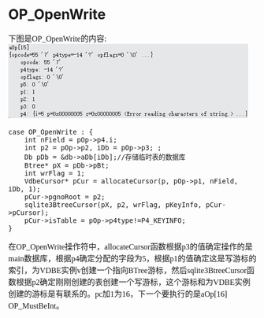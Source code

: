 # OP_OpenWrite
<font face="微软雅黑" size="3px">

下图是OP_OpenWrite的内容:
 ![]( 4-5-19.jpg)
```
case OP_OpenWrite : {
	int nField = pOp->p4.i;
  	int p2 = pOp->p2, iDb = pOp->p3; ;
	Db pDb = &db->aDb[iDb];//存储临时表的数据库
  	Btree* pX = pDb->pBt;
	int wrFlag = 1;
	VdbeCursor* pCur = allocateCursor(p, pOp->p1, nField, iDb, 1);
	pCur->pgnoRoot = p2;
	sqlite3BtreeCursor(pX, p2, wrFlag, pKeyInfo, pCur->pCursor);
	pCur->isTable = pOp->p4type!=P4_KEYINFO;
}
```
在OP_OpenWrite操作符中，allocateCursor函数根据p3的值确定操作的是main数据库，根据p4确定分配的字段为5，根据p1的值确定这是写游标的索引，为VDBE实例v创建一个指向BTree游标，然后sqlite3BtreeCursor函数根据p2确定刚刚创建的表创建一个写游标，这个游标和为VDBE实例创建的游标是有联系的。pc加1为16，下一个要执行的是aOp[16] OP_MustBeInt。
